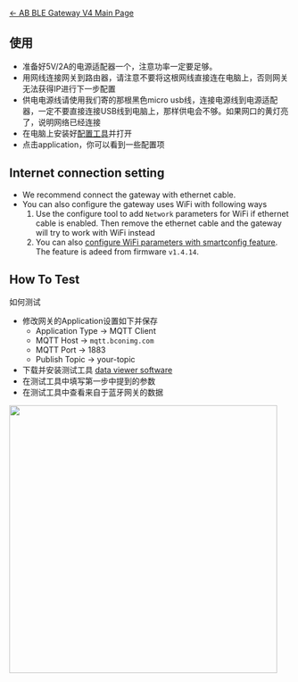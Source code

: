 

[← AB BLE Gateway V4 Main Page](AB_BLE_Gateway_V4.md)

## 使用

  - 准备好5V/2A的电源适配器一个，注意功率一定要足够。
  - 用网线连接网关到路由器，请注意不要将这根网线直接连在电脑上，否则网关无法获得IP进行下一步配置
  - 供电电源线请使用我们寄的那根黑色micro usb线，连接电源线到电源适配器，一定不要直接连接USB线到电脑上，那样供电会不够。如果网口的黄灯亮了，说明网络已经连接
  - 在电脑上安装好[配置工具](Software_AB_BLE_Gateway_V4.md)并打开
  - 点击application，你可以看到一些配置项

## Internet connection setting ##

* We recommend connect the gateway with ethernet cable.
* You can also configure the gateway uses WiFi with following ways
  1. Use the configure tool to add `Network` parameters for WiFi if ethernet cable is enabled. Then remove the ethernet cable and the gateway will try to work with WiFi instead
  1. You can also [configure WiFi parameters with smartconfig feature](gw4/config_wifi.md). The feature is adeed from firmware `v1.4.14`.

## How To Test

如何测试

  - 修改网关的Application设置如下并保存
      - Application Type -\> MQTT Client
      - MQTT Host -\> `mqtt.bconimg.com`
      - MQTT Port -\> 1883
      - Publish Topic -\> your-topic
  - 下载并安装测试工具 [data viewer software](https://i1.aprbrother.com/ble-viewer-setup-1.0.2.zip)
  - 在测试工具中填写第一步中提到的参数
  - 在测试工具中查看来自于蓝牙网关的数据

<img src="https://i1.aprbrother.com/ble-viewer.png" width="480">
